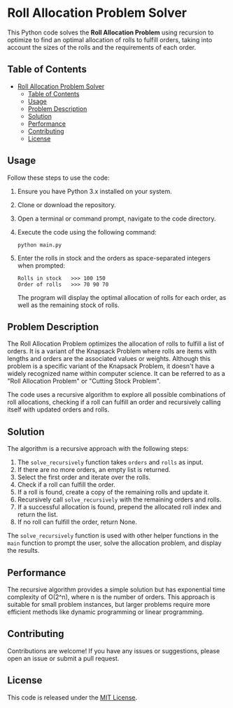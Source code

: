 # Roll Allocation Problem Solver

This Python code solves the **Roll Allocation Problem** using recursion to optimize to find an optimal allocation of rolls to fulfill orders, taking into account the sizes of the rolls and the requirements of each order.

## Table of Contents
- [Roll Allocation Problem Solver](#roll-allocation-problem-solver)
  - [Table of Contents](#table-of-contents)
  - [Usage](#usage)
  - [Problem Description](#problem-description)
  - [Solution](#solution)
  - [Performance](#performance)
  - [Contributing](#contributing)
  - [License](#license)

## Usage

Follow these steps to use the code:

1. Ensure you have Python 3.x installed on your system.
2. Clone or download the repository.
3. Open a terminal or command prompt, navigate to the code directory.
4. Execute the code using the following command:
   ```
   python main.py
   ```
5. Enter the rolls in stock and the orders as space-separated integers when prompted:

   ```shell
   Rolls in stock   >>> 100 150
   Order of rolls   >>> 70 90 70
   ```
    The program will display the optimal allocation of rolls for each order, as well as the remaining stock of rolls.

## Problem Description

The Roll Allocation Problem optimizes the allocation of rolls to fulfill a list of orders. It is a variant of the Knapsack Problem where rolls are items with lengths and orders are the associated values or weights. Although this problem is a specific variant of the Knapsack Problem, it doesn't have a widely recognized name within computer science. It can be referred to as a "Roll Allocation Problem" or "Cutting Stock Problem".

The code uses a recursive algorithm to explore all possible combinations of roll allocations, checking if a roll can fulfill an order and recursively calling itself with updated orders and rolls.

## Solution

The algorithm is a recursive approach with the following steps:

1. The `solve_recursively` function takes `orders` and `rolls` as input.
2. If there are no more orders, an empty list is returned.
3. Select the first order and iterate over the rolls.
4. Check if a roll can fulfill the order.
5. If a roll is found, create a copy of the remaining rolls and update it.
6. Recursively call `solve_recursively` with the remaining orders and rolls.
7. If a successful allocation is found, prepend the allocated roll index and return the list.
8. If no roll can fulfill the order, return None.

The `solve_recursively` function is used with other helper functions in the `main` function to prompt the user, solve the allocation problem, and display the results.

## Performance

The recursive algorithm provides a simple solution but has exponential time complexity of O(2^n), where n is the number of orders. This approach is suitable for small problem instances, but larger problems require more efficient methods like dynamic programming or linear programming.

## Contributing

Contributions are welcome! If you have any issues or suggestions, please open an issue or submit a pull request.

## License

This code is released under the [MIT License](LICENSE).